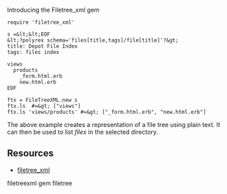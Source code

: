 Introducing the Filetree_xml gem

    require 'filetree_xml'

    s =&lt;&lt;EOF
    &lt;?polyrex schema='files[title,tags]/file[title]'?&gt;
    title: Depot File Index
    tags: files index

    views
      products
        _form.html.erb
        new.html.erb
    EOF

    ftx = FileTreeXML.new s
    ftx.ls  #=&gt; ["views"] 
    ftx.ls 'views/products' #=&gt; ["_form.html.erb", "new.html.erb"]

The above example creates a representation of a file tree using plain text. It can then be used to list *files* in the selected directory.

## Resources 

* [filetree_xml](https://rubygems.org/gems/filetree_xml)

filetreexml gem filetree
